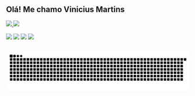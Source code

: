## Olá! Me chamo Vinicius Martins
  
<div>
  <a href="https://github.com/ViniciusM11">
  <img height="150em" src="https://github-readme-stats.vercel.app/api?username=ViniciusM11&show_icons=true&theme=monokai&include_all_commits=true&count_private=true"/>
  <img height="150em" src="https://github-readme-stats.vercel.app/api/top-langs/?username=ViniciusM11&layout=compact&langs_count=7&theme=monokai"/>
</div>

 <div style="display: inline_block"><br>
  <a href = "mailto:viniciusmartins01112@gmail.com"><img src="https://img.shields.io/badge/-Gmail-%23333?style=for-the-badge&logo=gmail&logoColor=white" target="_blank"></a>
  <a href="https://www.linkedin.com/in/vinicius-martins-947269201/" target="_blank"><img src="https://img.shields.io/badge/-LinkedIn-%230077B5?style=for-the-badge&logo=linkedin&logoColor=white" target="_blank"></a>
  <a href="https://www.instagram.com/viniciusmartinsv11/" target="_blank"><img src="https://img.shields.io/badge/-Instagram-%23E4405F?style=for-the-badge&logo=instagram&logoColor=white" target="_blank"></a>
  <a href="https://twitter.com/Viniciu90699842" target="_blank"><img src="https://img.shields.io/badge/Twitter-1DA1F2?style=for-the-badge&logo=twitter&logoColor=white" target="_blank"></a> 
  </div>

##
![Snake animation](https://github.com/ViniciusM11/ViniciusM11/blob/output/github-contribution-grid-snake.svg)
 
